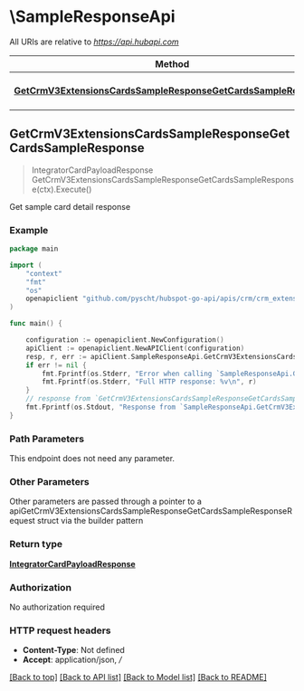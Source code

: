 # \SampleResponseApi

All URIs are relative to *https://api.hubapi.com*

Method | HTTP request | Description
------------- | ------------- | -------------
[**GetCrmV3ExtensionsCardsSampleResponseGetCardsSampleResponse**](SampleResponseApi.md#GetCrmV3ExtensionsCardsSampleResponseGetCardsSampleResponse) | **Get** /crm/v3/extensions/cards/sample-response | Get sample card detail response



## GetCrmV3ExtensionsCardsSampleResponseGetCardsSampleResponse

> IntegratorCardPayloadResponse GetCrmV3ExtensionsCardsSampleResponseGetCardsSampleResponse(ctx).Execute()

Get sample card detail response



### Example

```go
package main

import (
    "context"
    "fmt"
    "os"
    openapiclient "github.com/pyscht/hubspot-go-api/apis/crm/crm_extensions"
)

func main() {

    configuration := openapiclient.NewConfiguration()
    apiClient := openapiclient.NewAPIClient(configuration)
    resp, r, err := apiClient.SampleResponseApi.GetCrmV3ExtensionsCardsSampleResponseGetCardsSampleResponse(context.Background()).Execute()
    if err != nil {
        fmt.Fprintf(os.Stderr, "Error when calling `SampleResponseApi.GetCrmV3ExtensionsCardsSampleResponseGetCardsSampleResponse``: %v\n", err)
        fmt.Fprintf(os.Stderr, "Full HTTP response: %v\n", r)
    }
    // response from `GetCrmV3ExtensionsCardsSampleResponseGetCardsSampleResponse`: IntegratorCardPayloadResponse
    fmt.Fprintf(os.Stdout, "Response from `SampleResponseApi.GetCrmV3ExtensionsCardsSampleResponseGetCardsSampleResponse`: %v\n", resp)
}
```

### Path Parameters

This endpoint does not need any parameter.

### Other Parameters

Other parameters are passed through a pointer to a apiGetCrmV3ExtensionsCardsSampleResponseGetCardsSampleResponseRequest struct via the builder pattern


### Return type

[**IntegratorCardPayloadResponse**](IntegratorCardPayloadResponse.md)

### Authorization

No authorization required

### HTTP request headers

- **Content-Type**: Not defined
- **Accept**: application/json, */*

[[Back to top]](#) [[Back to API list]](../README.md#documentation-for-api-endpoints)
[[Back to Model list]](../README.md#documentation-for-models)
[[Back to README]](../README.md)

